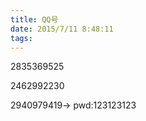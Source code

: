 ```yaml
---
title: QQ号
date: 2015/7/11 8:48:11
tags:
---
```



2835369525

2462992230

2940979419-> pwd:123123123
